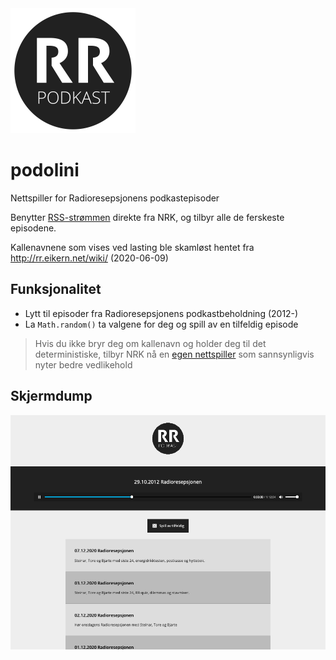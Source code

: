 <img src="RRPodkast.png" width=200/>

# podolini
Nettspiller for Radioresepsjonens podkastepisoder

Benytter [RSS-strømmen](http://podkast.nrk.no/program/radioresepsjonen.rss) direkte fra NRK, og tilbyr alle de ferskeste episodene.

Kallenavnene som vises ved lasting ble skamløst hentet fra http://rr.eikern.net/wiki/ (2020-06-09)

## Funksjonalitet

- Lytt til episoder fra Radioresepsjonens podkastbeholdning (2012-)
- La `Math.random()` ta valgene for deg og spill av en tilfeldig episode

> Hvis du ikke bryr deg om kallenavn og holder deg til det deterministiske, tilbyr NRK nå en [egen nettspiller](https://radio.nrk.no/podkast/radioresepsjonen) som sannsynligvis nyter bedre vedlikehold

## Skjermdump

<img src="promo.png"/>

